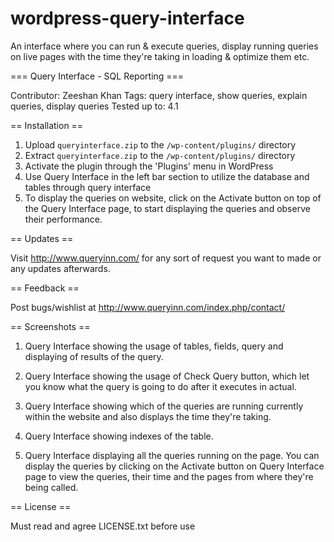 wordpress-query-interface
=========================

An interface where you can run & execute queries, display running queries on live pages with the time they're taking in loading & optimize them etc.

=== Query Interface - SQL Reporting ===

Contributor:       Zeeshan Khan
Tags: query interface, show queries, explain queries, display queries
Tested up to: 4.1

== Installation ==

1. Upload `queryinterface.zip` to the `/wp-content/plugins/` directory
2. Extract `queryinterface.zip` to the `/wp-content/plugins/` directory
3. Activate the plugin through the 'Plugins' menu in WordPress
4. Use Query Interface in the left bar section to utilize the database and tables through query interface
5. To display the queries on website, click on the Activate button on top of the Query Interface page, to start displaying the queries and observe their performance.

== Updates ==

Visit http://www.queryinn.com/ for any sort of request you want to made or any updates afterwards.

== Feedback ==

Post bugs/wishlist at http://www.queryinn.com/index.php/contact/

== Screenshots ==

1. Query Interface showing the usage of tables, fields, query and displaying of results of the query.

2. Query Interface showing the usage of Check Query button, which let you know what the query is going to do after it executes in actual.

3. Query Interface showing which of the queries are running currently within the website and also displays the time they're taking.

4. Query Interface showing indexes of the table.

5. Query Interface displaying all the queries running on the page. You can display the queries by clicking on the Activate button on Query Interface page to view the queries, their time and the pages from where they're being called.

== License ==

Must read and agree LICENSE.txt before use